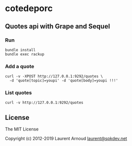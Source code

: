# cotedeporc

## Quotes api with Grape and Sequel

### Run

```
bundle install
bundle exec rackup
```

### Add a quote

```
curl -v -XPOST http://127.0.0.1:9292/quotes \
  -d 'quote[topic]=youpi' -d 'quote[body]=youpi !!!'
```

### List quotes

```
curl -v http://127.0.0.1:9292/quotes
```

## License

The MIT License

Copyright (c) 2012-2019 Laurent Arnoud <laurent@spkdev.net>

